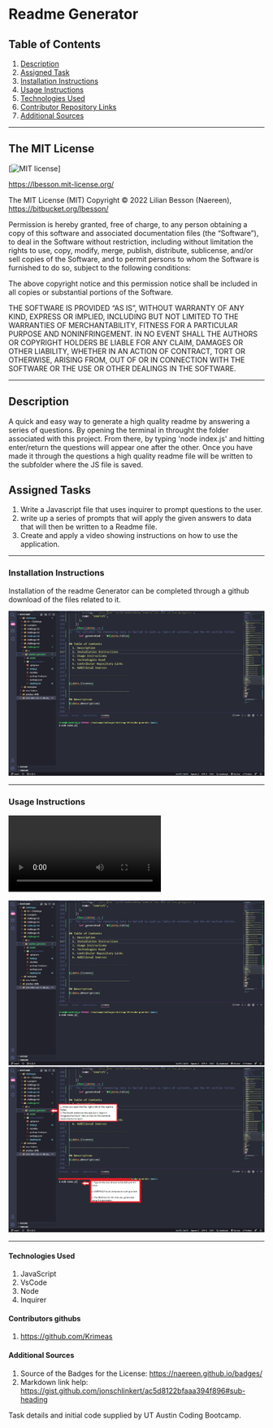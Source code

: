 # Readme Generator

## Table of Contents
  1. [Description](#description)
  2. [Assigned Task](#assigned-tasks)
  3. [Installation Instructions](#installation-instructions)
  4. [Usage Instructions](#usage-instructions)
  5. [Technologies Used](#technologies-used)
  6. [Contributor Repository Links](#contributor-repository-links)
  7. [Additional Sources](#additional-sources)

-------------------------------------


## The MIT License

[![MIT license](https://img.shields.io/badge/License-MIT-blue.svg)]

https://lbesson.mit-license.org/

The MIT License (MIT)
Copyright © 2022 Lilian Besson (Naereen), https://bitbucket.org/lbesson/ <naereen at crans dot org>

Permission is hereby granted, free of charge, to any person obtaining a copy of this software and associated documentation files (the “Software”), to deal in the Software without restriction, including without limitation the rights to use, copy, modify, merge, publish, distribute, sublicense, and/or sell copies of the Software, and to permit persons to whom the Software is furnished to do so, subject to the following conditions:

The above copyright notice and this permission notice shall be included in all copies or substantial portions of the Software.

THE SOFTWARE IS PROVIDED “AS IS”, WITHOUT WARRANTY OF ANY KIND, EXPRESS OR IMPLIED, INCLUDING BUT NOT LIMITED TO THE WARRANTIES OF MERCHANTABILITY, FITNESS FOR A PARTICULAR PURPOSE AND NONINFRINGEMENT. IN NO EVENT SHALL THE AUTHORS OR COPYRIGHT HOLDERS BE LIABLE FOR ANY CLAIM, DAMAGES OR OTHER LIABILITY, WHETHER IN AN ACTION OF CONTRACT, TORT OR OTHERWISE, ARISING FROM, OUT OF OR IN CONNECTION WITH THE SOFTWARE OR THE USE OR OTHER DEALINGS IN THE SOFTWARE.



-------------------------------------

## Description
A quick and easy way to generate a high quality readme by answering a series of questions.  By opening the terminal in throught the folder associated with this project.  From there, by typing 'node index.js' and hitting enter/return the questions will appear one after the other.  Once you have made it through the questions a high quality readme file will be written to the subfolder where the JS file is saved. 



## Assigned Tasks
  1. Write a Javascript file that uses inquirer to prompt questions to the user.
  2. write up a series of prompts that will apply the given answers to data that will then be written to a Readme file.
  3. Create and apply a video showing instructions on how to use the application.


-------------------------------------

### Installation Instructions
Installation of the readme Generator can be completed through a github download of the files related to it. 


![Portfolio](./assets/pic1.JPG)

-------------------------------------

### Usage Instructions
![Portfolio](./assets/usage_instruction.webm)


![Portfolio](./assets/pic1.JPG)
![Portfolio](./assets/pic2.jpg)


-------------------------------------

#### Technologies Used
1. JavaScript
2. VsCode
3. Node
4. Inquirer


#### Contributors githubs
1. https://github.com/Krimeas


#### Additional Sources
1. Source of the Badges for the License: https://naereen.github.io/badges/
2. Markdown link help: https://gist.github.com/jonschlinkert/ac5d8122bfaaa394f896#sub-heading



Task details and initial code supplied by UT Austin Coding Bootcamp.




      